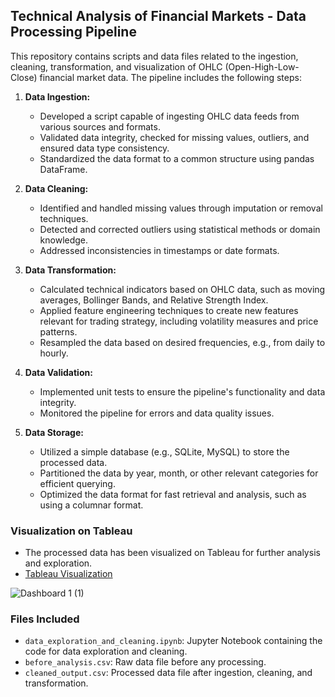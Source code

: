 ## Technical Analysis of Financial Markets - Data Processing Pipeline

This repository contains scripts and data files related to the ingestion, cleaning, transformation, and visualization of OHLC (Open-High-Low-Close) financial market data. The pipeline includes the following steps:

1. **Data Ingestion:**
   - Developed a script capable of ingesting OHLC data feeds from various sources and formats.
   - Validated data integrity, checked for missing values, outliers, and ensured data type consistency.
   - Standardized the data format to a common structure using pandas DataFrame.

2. **Data Cleaning:**
   - Identified and handled missing values through imputation or removal techniques.
   - Detected and corrected outliers using statistical methods or domain knowledge.
   - Addressed inconsistencies in timestamps or date formats.

3. **Data Transformation:**
   - Calculated technical indicators based on OHLC data, such as moving averages, Bollinger Bands, and Relative Strength Index.
   - Applied feature engineering techniques to create new features relevant for trading strategy, including volatility measures and price patterns.
   - Resampled the data based on desired frequencies, e.g., from daily to hourly.

4. **Data Validation:**
   - Implemented unit tests to ensure the pipeline's functionality and data integrity.
   - Monitored the pipeline for errors and data quality issues.

5. **Data Storage:**
   - Utilized a simple database (e.g., SQLite, MySQL) to store the processed data.
   - Partitioned the data by year, month, or other relevant categories for efficient querying.
   - Optimized the data format for fast retrieval and analysis, such as using a columnar format.

### Visualization on Tableau
- The processed data has been visualized on Tableau for further analysis and exploration.
- [Tableau Visualization](https://public.tableau.com/shared/K4XGHBHSB?:display_count=n&:origin=viz_share_link)

![Dashboard 1 (1)](https://github.com/Annkkitaaa/Technical-Analysis-of-Financial-Markets-Ingestion-Cleaning-Transformation/assets/100662026/dd2b6c85-ceab-4052-be4c-6e8f99a27075)


### Files Included
- `data_exploration_and_cleaning.ipynb`: Jupyter Notebook containing the code for data exploration and cleaning.
- `before_analysis.csv`: Raw data file before any processing.
- `cleaned_output.csv`: Processed data file after ingestion, cleaning, and transformation.

